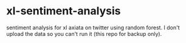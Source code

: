 # xl-sentiment-analysis
sentiment analysis for xl axiata on twitter using random forest. I don't upload the data so you can't run it (this repo for backup only).
